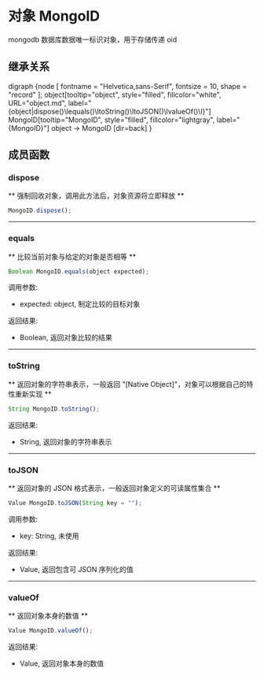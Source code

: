# 对象 MongoID
mongodb 数据库数据唯一标识对象，用于存储传递 oid

## 继承关系
<dot>digraph {node [ fontname = "Helvetica,sans-Serif", fontsize = 10, shape = "record" ];
object[tooltip="object", style="filled", fillcolor="white", URL="object.md", label="{object|dispose()\lequals()\ltoString()\ltoJSON()\lvalueOf()\l}"]
MongoID[tooltip="MongoID", style="filled", fillcolor="lightgray", label="{MongoID}"]
object -> MongoID [dir=back]
}</dot>

## 成员函数
        
### dispose
** 强制回收对象，调用此方法后，对象资源将立即释放 **

```JavaScript
MongoID.dispose();
```

--------------------------
### equals
** 比较当前对象与给定的对象是否相等 **

```JavaScript
Boolean MongoID.equals(object expected);
```

调用参数:
* expected: object, 制定比较的目标对象

返回结果:
* Boolean, 返回对象比较的结果

--------------------------
### toString
** 返回对象的字符串表示，一般返回 "[Native Object]"，对象可以根据自己的特性重新实现 **

```JavaScript
String MongoID.toString();
```

返回结果:
* String, 返回对象的字符串表示

--------------------------
### toJSON
** 返回对象的 JSON 格式表示，一般返回对象定义的可读属性集合 **

```JavaScript
Value MongoID.toJSON(String key = "");
```

调用参数:
* key: String, 未使用

返回结果:
* Value, 返回包含可 JSON 序列化的值

--------------------------
### valueOf
** 返回对象本身的数值 **

```JavaScript
Value MongoID.valueOf();
```

返回结果:
* Value, 返回对象本身的数值

